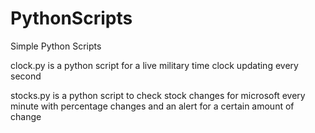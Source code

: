 # PythonScripts
Simple Python Scripts


clock.py is a python script for a live military time clock updating every second


stocks.py is a python script to check stock changes for microsoft every minute with percentage changes and an alert for a certain amount of change
